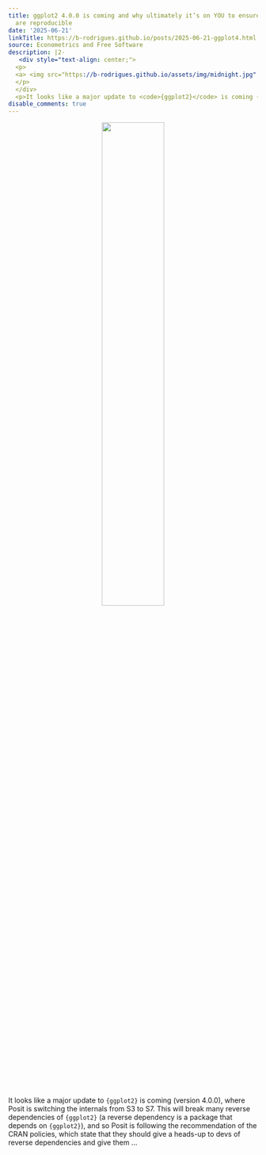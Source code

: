 ```yaml
---
title: ggplot2 4.0.0 is coming and why ultimately it’s on YOU to ensure your environments
  are reproducible
date: '2025-06-21'
linkTitle: https://b-rodrigues.github.io/posts/2025-06-21-ggplot4.html
source: Econometrics and Free Software
description: |2-
   <div style="text-align: center;">
  <p>
  <a> <img src="https://b-rodrigues.github.io/assets/img/midnight.jpg" style="width: 50%; height: auto;"> </a>
  </p>
  </div>
  <p>It looks like a major update to <code>{ggplot2}</code> is coming (version 4.0.0), where Posit is switching the internals from S3 to S7. This will break many reverse dependencies of <code>{ggplot2}</code> (a reverse dependency is a package that depends on <code>{ggplot2}</code>), and so Posit is following the recommendation of the CRAN policies, which state that they should give a heads-up to devs of reverse dependencies and give them ...
disable_comments: true
---
```

 <div style="text-align: center;">
<p>
<a> <img src="https://b-rodrigues.github.io/assets/img/midnight.jpg" style="width: 50%; height: auto;"> </a>
</p>
</div>
<p>It looks like a major update to <code>{ggplot2}</code> is coming (version 4.0.0), where Posit is switching the internals from S3 to S7. This will break many reverse dependencies of <code>{ggplot2}</code> (a reverse dependency is a package that depends on <code>{ggplot2}</code>), and so Posit is following the recommendation of the CRAN policies, which state that they should give a heads-up to devs of reverse dependencies and give them ...
